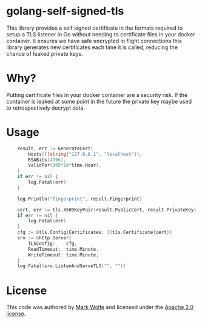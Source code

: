 # golang-self-signed-tls

This library provides a self signed certificate in the formats required to setup a TLS listener in Go without needing to certificate files in your docker container. It ensures we have safe encrypted in flight connections this library generates new certificates each time it is called, reducing the chance of leaked private keys.

# Why?

Putting certificate files in your docker container are a security risk. If the container is leaked at some point in the future the private key maybe used to retrospectively decrypt data.

# Usage

```go
	result, err := GenerateCert(
		Hosts([]string{"127.0.0.1", "localhost"}),
		RSABits(4096),
		ValidFor(365*24*time.Hour),
	)
	if err != nil {
		log.Fatal(err)
	}

	log.Println("fingerprint", result.Fingerprint)

	cert, err := tls.X509KeyPair(result.PublicCert, result.PrivateKey)
	if err != nil {
		log.Fatal(err)
	}
	cfg := &tls.Config{Certificates: []tls.Certificate{cert}}
	srv := &http.Server{
		TLSConfig:    cfg,
		ReadTimeout:  time.Minute,
		WriteTimeout: time.Minute,
	}
	log.Fatal(srv.ListenAndServeTLS("", ""))
```

# License

This code was authored by [Mark Wolfe](https://www.wolfe.id.au) and licensed under the [Apache 2.0 license](http://www.apache.org/licenses/LICENSE-2.0).
